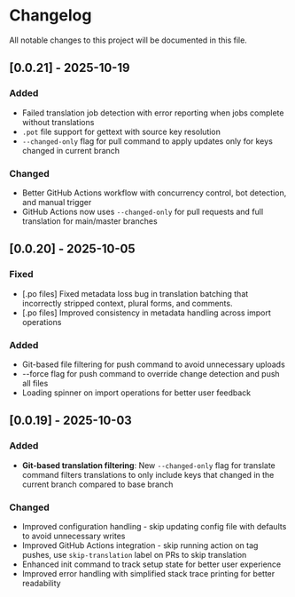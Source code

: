 # Changelog

All notable changes to this project will be documented in this file.

## [0.0.21] - 2025-10-19

### Added
- Failed translation job detection with error reporting when jobs complete without translations
- `.pot` file support for gettext with source key resolution
- `--changed-only` flag for pull command to apply updates only for keys changed in current branch

### Changed
- Better GitHub Actions workflow with concurrency control, bot detection, and manual trigger
- GitHub Actions now uses `--changed-only` for pull requests and full translation for main/master branches

## [0.0.20] - 2025-10-05

### Fixed
- [.po files] Fixed metadata loss bug in translation batching that incorrectly stripped context, plural forms, and comments.
- [.po files] Improved consistency in metadata handling across import operations

### Added
- Git-based file filtering for push command to avoid unnecessary uploads
- --force flag for push command to override change detection and push all files
- Loading spinner on import operations for better user feedback

## [0.0.19] - 2025-10-03

### Added
- **Git-based translation filtering**: New `--changed-only` flag for translate command filters translations to only include keys that changed in the current branch compared to base branch

### Changed
- Improved configuration handling - skip updating config file with defaults to avoid unnecessary writes
- Improved GitHub Actions integration - skip running action on tag pushes, use `skip-translation` label on PRs to skip translation
- Enhanced init command to track setup state for better user experience
- Improved error handling with simplified stack trace printing for better readability
